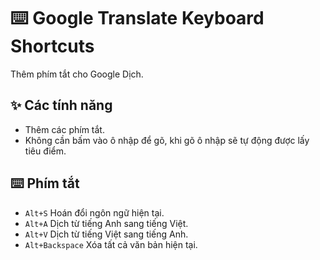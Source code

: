 # ⌨️ Google Translate Keyboard Shortcuts

Thêm phím tắt cho Google Dịch.

## ✨ Các tính năng

- Thêm các phím tắt.
- Không cần bấm vào ô nhập để gõ, khi gõ ô nhập sẽ tự động được lấy tiêu điểm.

## ⌨️ Phím tắt

- `Alt+S` Hoán đổi ngôn ngữ hiện tại.
- `Alt+A` Dịch từ tiếng Anh sang tiếng Việt.
- `Alt+V` Dịch từ tiếng Việt sang tiếng Anh.
- `Alt+Backspace` Xóa tất cả văn bản hiện tại.
